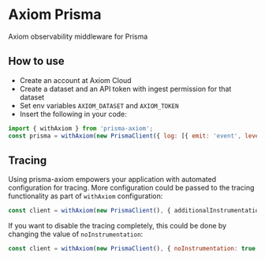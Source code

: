 # Axiom Prisma

Axiom observability middleware for Prisma

## How to use

* Create an account at Axiom Cloud
* Create a dataset and an API token with ingest permission for that dataset
* Set env variables `AXIOM_DATASET` and `AXIOM_TOKEN`
* Insert the following in your code:
```js
import { withAxiom } from 'prisma-axiom';
const prisma = withAxiom(new PrismaClient({ log: [{ emit: 'event', level: 'query', }] }));
```



## Tracing

Using prisma-axiom empowers your application with automated configuration for tracing.
More configuration could be passed to the tracing functionality as part of `withAxiom` configuration:

```typescript
const client = withAxiom(new PrismaClient(), { additionalInstrumentations: [ new HttpInstrumentation() ] });
```

If you want to disable the tracing completely, this could be done by changing the value of `noInstrumentation`:

```js
const client = withAxiom(new PrismaClient(), { noInstrumentation: true });
```
